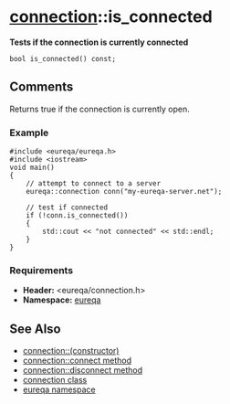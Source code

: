 # [connection](doc_connection.md)::is\_connected #

**Tests if the connection is currently connected**

```
bool is_connected() const;
```

## Comments ##
Returns true if the connection is currently open.

### Example ###
```
#include <eureqa/eureqa.h>
#include <iostream>
void main()
{
    // attempt to connect to a server
    eureqa::connection conn("my-eureqa-server.net");
    
    // test if connected
    if (!conn.is_connected())
    {
        std::cout << "not connected" << std::endl;
    }
}
```

### Requirements ###
  * **Header:** <eureqa/connection.h>
  * **Namespace:** [eureqa](doc_intro.md)

## See Also ##
  * [connection::(constructor)](doc_connection_constructor.md)
  * [connection::connect method](doc_connection_connect.md)
  * [connection::disconnect method](doc_connection_disconnect.md)
  * [connection class](doc_connection.md)
  * [eureqa namespace](doc_intro.md)